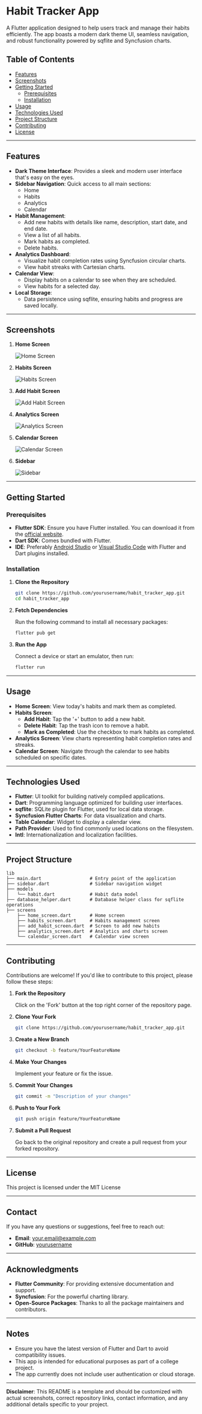 
# Habit Tracker App

A Flutter application designed to help users track and manage their habits efficiently. The app boasts a modern dark theme UI, seamless navigation, and robust functionality powered by sqflite and Syncfusion charts.

## Table of Contents

- [Features](#features)
- [Screenshots](#screenshots)
- [Getting Started](#getting-started)
  - [Prerequisites](#prerequisites)
  - [Installation](#installation)
- [Usage](#usage)
- [Technologies Used](#technologies-used)
- [Project Structure](#project-structure)
- [Contributing](#contributing)
- [License](#license)

---

## Features

- **Dark Theme Interface**: Provides a sleek and modern user interface that's easy on the eyes.
- **Sidebar Navigation**: Quick access to all main sections:
  - Home
  - Habits
  - Analytics
  - Calendar
- **Habit Management**:
  - Add new habits with details like name, description, start date, and end date.
  - View a list of all habits.
  - Mark habits as completed.
  - Delete habits.
- **Analytics Dashboard**:
  - Visualize habit completion rates using Syncfusion circular charts.
  - View habit streaks with Cartesian charts.
- **Calendar View**:
  - Display habits on a calendar to see when they are scheduled.
  - View habits for a selected day.
- **Local Storage**:
  - Data persistence using sqflite, ensuring habits and progress are saved locally.

---

## Screenshots

1. **Home Screen**

   ![Home Screen](screenshots/Home%20Screen.jpg)

2. **Habits Screen**

   ![Habits Screen](screenshots/delete%20habits.jpg)

3. **Add Habit Screen**

   ![Add Habit Screen](screenshots/add%20habit.jpg)

4. **Analytics Screen**

   ![Analytics Screen](screenshots/analytics.jpg)

5. **Calendar Screen**

   ![Calendar Screen](screenshots/Calender.jpg)

6. **Sidebar**

   ![Sidebar](screenshots/sidebar.jpg)

---

## Getting Started

### Prerequisites

- **Flutter SDK**: Ensure you have Flutter installed. You can download it from the [official website](https://flutter.dev/docs/get-started/install).
- **Dart SDK**: Comes bundled with Flutter.
- **IDE**: Preferably [Android Studio](https://developer.android.com/studio) or [Visual Studio Code](https://code.visualstudio.com/) with Flutter and Dart plugins installed.

### Installation

1. **Clone the Repository**

   ```bash
   git clone https://github.com/yourusername/habit_tracker_app.git
   cd habit_tracker_app
   ```

2. **Fetch Dependencies**

   Run the following command to install all necessary packages:

   ```bash
   flutter pub get
   ```

3. **Run the App**

   Connect a device or start an emulator, then run:

   ```bash
   flutter run
   ```

---

## Usage

- **Home Screen**: View today's habits and mark them as completed.
- **Habits Screen**:
  - **Add Habit**: Tap the '+' button to add a new habit.
  - **Delete Habit**: Tap the trash icon to remove a habit.
  - **Mark as Completed**: Use the checkbox to mark habits as completed.
- **Analytics Screen**: View charts representing habit completion rates and streaks.
- **Calendar Screen**: Navigate through the calendar to see habits scheduled on specific dates.

---

## Technologies Used

- **Flutter**: UI toolkit for building natively compiled applications.
- **Dart**: Programming language optimized for building user interfaces.
- **sqflite**: SQLite plugin for Flutter, used for local data storage.
- **Syncfusion Flutter Charts**: For data visualization and charts.
- **Table Calendar**: Widget to display a calendar view.
- **Path Provider**: Used to find commonly used locations on the filesystem.
- **Intl**: Internationalization and localization facilities.

---

## Project Structure

```
lib
├── main.dart                  # Entry point of the application
├── sidebar.dart               # Sidebar navigation widget
├── models
│   └── habit.dart             # Habit data model
├── database_helper.dart       # Database helper class for sqflite operations
├── screens
    ├── home_screen.dart       # Home screen
    ├── habits_screen.dart     # Habits management screen
    ├── add_habit_screen.dart  # Screen to add new habits
    ├── analytics_screen.dart  # Analytics and charts screen
    └── calendar_screen.dart   # Calendar view screen
```

---

## Contributing

Contributions are welcome! If you'd like to contribute to this project, please follow these steps:

1. **Fork the Repository**

   Click on the 'Fork' button at the top right corner of the repository page.

2. **Clone Your Fork**

   ```bash
   git clone https://github.com/yourusername/habit_tracker_app.git
   ```

3. **Create a New Branch**

   ```bash
   git checkout -b feature/YourFeatureName
   ```

4. **Make Your Changes**

   Implement your feature or fix the issue.

5. **Commit Your Changes**

   ```bash
   git commit -m "Description of your changes"
   ```

6. **Push to Your Fork**

   ```bash
   git push origin feature/YourFeatureName
   ```

7. **Submit a Pull Request**

   Go back to the original repository and create a pull request from your forked repository.

---

## License

This project is licensed under the MIT License

---

## Contact

If you have any questions or suggestions, feel free to reach out:

- **Email**: your.email@example.com
- **GitHub**: [yourusername](https://github.com/yourusername)

---

## Acknowledgments

- **Flutter Community**: For providing extensive documentation and support.
- **Syncfusion**: For the powerful charting library.
- **Open-Source Packages**: Thanks to all the package maintainers and contributors.

---

## Notes

- Ensure you have the latest version of Flutter and Dart to avoid compatibility issues.
- This app is intended for educational purposes as part of a college project.
- The app currently does not include user authentication or cloud storage.

---

**Disclaimer**: This README is a template and should be customized with actual screenshots, correct repository links, contact information, and any additional details specific to your project.
